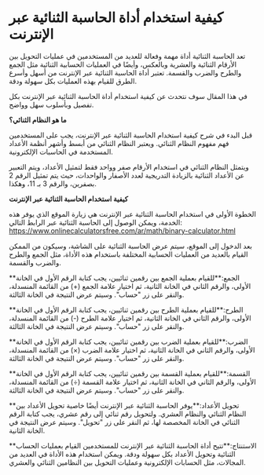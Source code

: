 كيفية استخدام أداة الحاسبة الثنائية عبر الإنترنت
================================================

تعد الحاسبة الثنائية أداة مهمة وفعالة للعديد من المستخدمين في عمليات التحويل بين الأرقام الثنائية والعشرية وبالعكس، وأيضًا في العمليات الحسابية الثنائية مثل الجمع والطرح والضرب والقسمة. تعتبر أداة الحاسبة الثنائية عبر الإنترنت من أسهل وأسرع الطرق للقيام بهذه العمليات بكل سهولة ودقة.

في هذا المقال سوف نتحدث عن كيفية استخدام أداة الحاسبة الثنائية عبر الإنترنت بكل تفصيل وبأسلوب سهل وواضح.

**ما هو النظام الثنائي؟**

قبل البدء في شرح كيفية استخدام الحاسبة الثنائية عبر الإنترنت، يجب على المستخدمين فهم مفهوم النظام الثنائي. ويعتبر النظام الثنائي من أبسط وأشهر أنظمة الأعداد المستخدمة في الحاسبات الإلكترونية.

ويتمثل النظام الثنائي في استخدام الأرقام صفر وواحد فقط لتمثيل الأعداد، ويتم التعبير عن الأعداد الثنائية بالزيادة التدريجية لعدد الأصفار والواحدات، حيث يتم تمثيل الرقم 2 بصفرين، والرقم 3 بـ 11، وهكذا.

**كيفية استخدام الحاسبة الثنائية عبر الإنترنت**

الخطوة الأولى في استخدام الحاسبة الثنائية عبر الإنترنت هي زيارة الموقع الذي يوفر هذه الخدمة، ويمكن الوصول إلى الحاسبة الثنائية عبر الرابط التالي: <https://www.onlinecalculatorsfree.com/ar/math/binary-calculator.html>

بعد الدخول إلى الموقع، سيتم عرض الحاسبة الثنائية على الشاشة، وسيكون من الممكن القيام بالعديد من العمليات الحسابية المختلفة باستخدام هذه الأداة، مثل الجمع والطرح والضرب والقسمة.

**الجمع:**للقيام بعملية الجمع بين رقمين ثنائيين، يجب كتابة الرقم الأول في الخانة الأولى، والرقم الثاني في الخانة الثانية، ثم اختيار علامة الجمع (+) من القائمة المنسدلة، والنقر على زر "حساب". وسيتم عرض النتيجة في الخانة الثالثة.

**الطرح:**للقيام بعملية الطرح بين رقمين ثنائيين، يجب كتابة الرقم الأول في الخانة الأولى، والرقم الثاني في الخانة الثانية، ثم اختيار علامة الطرح (-) من القائمة المنسدلة، والنقر على زر "حساب". وسيتم عرض النتيجة في الخانة الثالثة.

**الضرب:**للقيام بعملية الضرب بين رقمين ثنائيين، يجب كتابة الرقم الأول في الخانة الأولى، والرقم الثاني في الخانة الثانية، ثم اختيار علامة الضرب (×) من القائمة المنسدلة، والنقر على زر "حساب". وسيتم عرض النتيجة في الخانة الثالثة.

**القسمة:**للقيام بعملية القسمة بين رقمين ثنائيين، يجب كتابة الرقم الأول في الخانة الأولى، والرقم الثاني في الخانة الثانية، ثم اختيار علامة القسمة (÷) من القائمة المنسدلة، والنقر على زر "حساب". وسيتم عرض النتيجة في الخانة الثالثة.

**تحويل الأعداد:**يوفر الحاسبة الثنائية عبر الإنترنت أيضًا خاصية تحويل الأعداد بين النظام الثنائي والنظام العشري. ولتحويل رقم ثنائي إلى رقم عشري، يجب كتابة الرقم الثنائي في الخانة المخصصة لها، ثم النقر على زر "تحويل". وسيتم عرض النتيجة في الخانة الثانية.

**الاستنتاج:**تتيح أداة الحاسبة الثنائية عبر الإنترنت للمستخدمين القيام بعمليات الحساب الثنائية وتحويل الأعداد بكل سهولة ودقة. ويمكن استخدام هذه الأداة في العديد من المجالات، مثل الحسابات الإلكترونية وعمليات التحويل بين النظامين الثنائي والعشري.